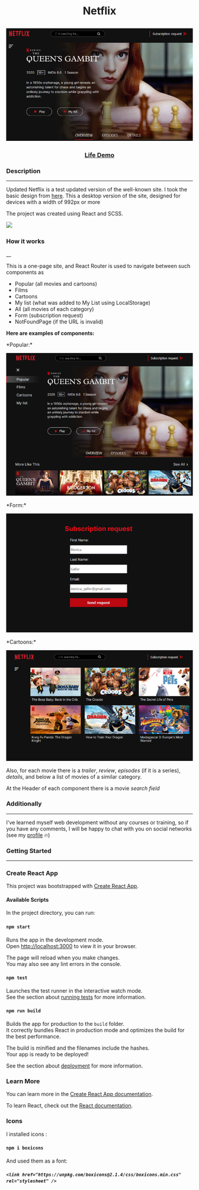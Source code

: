 <h1 align="center">Netflix</h1>
<h2 align="center">
<img src="/README_img/Main.png">
</h2>

<h3 align="center">
    <a href="https://netflix-redesign5.netlify.app/" target="_blank">Life Demo</a>
</h3>


### Description
___
Updated Netflix is a test updated version of the well-known site. I took the basic design from <a href="https://www.behance.net/gallery/93925195/NETFLIX-REDESIGN-UXUI-Movies-TV-Series">here</a>.
This a desktop version of the site, designed for devices with a width of 992px or more     

The project was created using React and SCSS. 
<p><img src="https://img.shields.io/github/languages/top/liyakot/
Netflix-redesign.svg"></p>

### How it works
__

This is a one-page site, and React Router is used to navigate between such components as 
- Popular (all movies and cartoons)
- Films
- Cartoons
- My list (what was added to My List using LocalStorage)
- All (all movies of each category)
- Form (subscription request)
- NotFoundPage (if the URL is invalid)

**Here are examples of components:**

<p>*Popular:*</p> 
<img width="600px" src="/README_img/Popular.png"> 

<p>*Form:*</p>
<img width="600px" src="/README_img/Form.png">

<p>*Cartoons:*</p>
<img width="600px" src="/README_img/Cartoons.png">

Also, for each movie there is a *trailer*, *review*, *episodes* (if it is a series), *details*, and below a list of movies of a similar category.

At the Header of each component there is a movie *search field*

### Additionally
___

I've learned myself web development without any courses or training, so if you have any comments, I will be happy to chat with you on social networks (see  my <a href="https://github.com/liyakot">profile</a> :fire:)

### Getting Started  
___

### Create React App
This project was bootstrapped with [Create React App](https://github.com/facebook/create-react-app).

#### Available Scripts

In the project directory, you can run:

#### `npm start`

Runs the app in the development mode.\
Open [http://localhost:3000](http://localhost:3000) to view it in your browser.

The page will reload when you make changes.\
You may also see any lint errors in the console.

#### `npm test`

Launches the test runner in the interactive watch mode.\
See the section about [running tests](https://facebook.github.io/create-react-app/docs/running-tests) for more information.

#### `npm run build`

Builds the app for production to the `build` folder.\
It correctly bundles React in production mode and optimizes the build for the best performance.

The build is minified and the filenames include the hashes.\
Your app is ready to be deployed!

See the section about [deployment](https://facebook.github.io/create-react-app/docs/deployment) for more information.

### Learn More

You can learn more in the [Create React App documentation](https://facebook.github.io/create-react-app/docs/getting-started).

To learn React, check out the [React documentation](https://reactjs.org/).

### Icons
I installed icons :
#### `npm i boxicons`

And used them as a font:
##### `<link href="https://unpkg.com/boxicons@2.1.4/css/boxicons.min.css" rel="stylesheet" />`







